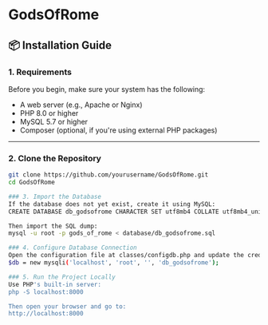 # GodsOfRome
## 📦 Installation Guide

### 1. Requirements

Before you begin, make sure your system has the following:

- A web server (e.g., Apache or Nginx)
- PHP 8.0 or higher
- MySQL 5.7 or higher
- Composer (optional, if you're using external PHP packages)

---

### 2. Clone the Repository

```bash
git clone https://github.com/yourusername/GodsOfRome.git
cd GodsOfRome

### 3. Import the Database
If the database does not yet exist, create it using MySQL:
CREATE DATABASE db_godsofrome CHARACTER SET utf8mb4 COLLATE utf8mb4_unicode_ci;

Then import the SQL dump:
mysql -u root -p gods_of_rome < database/db_godsofrome.sql

### 4. Configure Database Connection
Open the configuration file at classes/configdb.php and update the credentials.
$db = new mysqli('localhost', 'root', '', 'db_godsofrome');

### 5. Run the Project Locally
Use PHP's built-in server:
php -S localhost:8000

Then open your browser and go to:
http://localhost:8000

